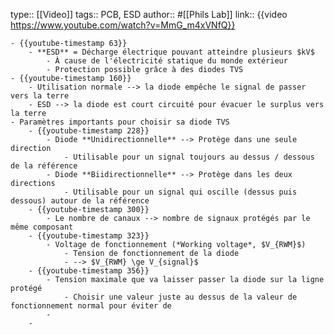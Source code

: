 type:: [[Video]]
tags:: PCB, ESD
author:: #[[Phils Lab]]
link:: {{video https://www.youtube.com/watch?v=MmG_m4xVNfQ}}

	- {{youtube-timestamp 63}}
		- **ESD** = Décharge électrique pouvant atteindre plusieurs $kV$
			- À cause de l'électricité statique du monde extérieur
			- Protection possible grâce à des diodes TVS
	- {{youtube-timestamp 160}}
		- Utilisation normale --> la diode empêche le signal de passer vers la terre
		- ESD --> la diode est court circuité pour évacuer le surplus vers la terre
	- Paramètres importants pour choisir sa diode TVS
		- {{youtube-timestamp 228}}
			- Diode **Unidirectionnelle** --> Protège dans une seule direction
				- Utilisable pour un signal toujours au dessus / dessous de la référence
			- Diode **Biidirectionnelle** --> Protège dans les deux directions
				- Utilisable pour un signal qui oscille (dessus puis dessous) autour de la référence
		- {{youtube-timestamp 300}}
			- Le nombre de canaux --> nombre de signaux protégés par le même composant
		- {{youtube-timestamp 323}}
			- Voltage de fonctionnement (*Working voltage*, $V_{RWM}$)
				- Tension de fonctionnement de la diode
				- --> $V_{RWM} \ge V_{signal}$
		- {{youtube-timestamp 356}}
			- Tension maximale que va laisser passer la diode sur la ligne protégé
				- Choisir une valeur juste au dessus de la valeur de fonctionnement normal pour éviter de
			-
		-